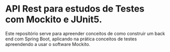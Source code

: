 # API Rest para estudos de Testes com Mockito e JUnit5.

Este repositório serve para apreender conceitos de como construir um back end com Spring Boot, aplicando na prática conceitos de testes apreendendo a usar o software Mockito.